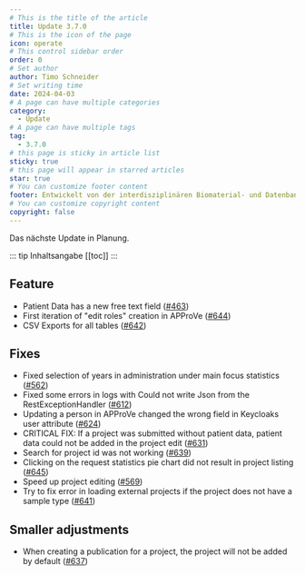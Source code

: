 ```yaml
---
# This is the title of the article
title: Update 3.7.0
# This is the icon of the page
icon: operate
# This control sidebar order
order: 0
# Set author
author: Timo Schneider
# Set writing time
date: 2024-04-03
# A page can have multiple categories
category:
  - Update
# A page can have multiple tags
tag:
  - 3.7.0
# this page is sticky in article list
sticky: true
# this page will appear in starred articles
star: true
# You can customize footer content
footer: Entwickelt von der interdisziplinären Biomaterial- und Datenbank Frankfurt (iBDF)
# You can customize copyright content
copyright: false
---
```


Das nächste Update in Planung.

<!-- more -->
::: tip Inhaltsangabe
[[toc]]
:::


## Feature
- Patient Data has a new free text field ([#463](https://redmine.ibdf-frankfurt.de/issues/463))
- First iteration of "edit roles" creation in APProVe ([#644](https://redmine.ibdf-frankfurt.de/issues/644))
- CSV Exports for all tables ([#642](https://redmine.ibdf-frankfurt.de/issues/642))

## Fixes
- Fixed selection of years in administration under main focus statistics ([#562](https://redmine.ibdf-frankfurt.de/issues/562))
- Fixed some errors in logs with Could not write Json from the RestExceptionHandler ([#612](https://redmine.ibdf-frankfurt.de/issues/612))
- Updating a person in APProVe changed the wrong field in Keycloaks user attribute ([#624](https://redmine.ibdf-frankfurt.de/issues/624))
- CRITICAL FIX: If a project was submitted without patient data, patient data could not be added in the project edit ([#631](https://redmine.ibdf-frankfurt.de/issues/631))
- Search for project id was not working ([#639](https://redmine.ibdf-frankfurt.de/issues/639))
- Clicking on the request statistics pie chart did not result in project listing ([#645](https://redmine.ibdf-frankfurt.de/issues/645))
- Speed up project editing ([#569](https://redmine.ibdf-frankfurt.de/issues/569))
- Try to fix error in loading external projects if the project does not have a sample type ([#641](https://redmine.ibdf-frankfurt.de/issues/641))

## Smaller adjustments
- When creating a publication for a project, the project will not be added by default ([#637](https://redmine.ibdf-frankfurt.de/issues/637))